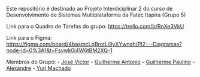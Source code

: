 Este repositório é destinado ao Projeto Interdiciplinar 2 do curso de Desenvolvimento de Sistemas Multiplataforma da Fatec Itapira (Grupo 5)

Link para o Quadro de Tarefas do grupo: https://trello.com/b/RnXe3VkU

Link para o Figma: https://figma.com/board/4basmcLqBrotLi9yXYwnah/PI2---Diagramas?node-id=0%3A1&t=Fsvwk0i4W6tBM2XQ-1

Membros do Grupo:
    - [José Victor](https://github.com/Zoldyako)
    - [Guilherme Antonio](https://github.com/guilherme3oliveira)
    - [Guilherme Paulino](https://github.com/GuilhermePaulinoRibeiro)
    - [Alexandre](https://github.com/xandoliveira2)
    - [Yuri Machado](https://github.com/YuriMachad)
